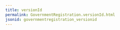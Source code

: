 ```yaml
---
title: versionId
permalink: GovernmentRegistration.versionId.html
jsonid: governmentregistration_versionid
---
```

